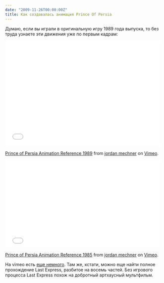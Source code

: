 ```yaml
---
date: "2009-11-26T00:00:00Z"
title: Как cоздавалась анимация Prince Of Persia
---
```


Думаю, если вы играли в оригинальную игру 1989 года выпуска, то без труда узнаете эти движения уже по первым кадрам:

<iframe src="//player.vimeo.com/video/3858091" width="500" height="338" frameborder="0" webkitallowfullscreen mozallowfullscreen allowfullscreen></iframe> <p><a href="http://vimeo.com/3858091">Prince of Persia Animation Reference 1989</a> from <a href="http://vimeo.com/jordanmechner">jordan mechner</a> on <a href="https://vimeo.com">Vimeo</a>.</p>

<iframe src="//player.vimeo.com/video/1854745" width="500" height="281" frameborder="0" webkitallowfullscreen mozallowfullscreen allowfullscreen></iframe> <p><a href="http://vimeo.com/1854745">Prince of Persia Animation Reference 1985</a> from <a href="http://vimeo.com/jordanmechner">jordan mechner</a> on <a href="https://vimeo.com">Vimeo</a>.</p>

На vimeo есть [еще немного](http://vimeo.com/jordanmechner/videos). Там же, кстати, можно еще найти полное прохождение Last Express, разбитое на восемь частей. Без игрового процесса Last Express похож на добротный артхаусный мультфильм.